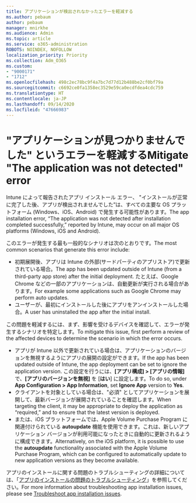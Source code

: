 ```yaml
---
title: アプリケーションが検出されなかったエラーを軽減する
ms.author: pebaum
author: pebaum
manager: mnirkhe
ms.audience: Admin
ms.topic: article
ms.service: o365-administration
ROBOTS: NOINDEX, NOFOLLOW
localization_priority: Priority
ms.collection: Adm_O365
ms.custom:
- "9000171"
- "1712"
ms.openlocfilehash: 498c2ec78bc9f4a7bc7d77d12b488be2cf0bf79a
ms.sourcegitcommit: c6692ce0fa1358ec3529e59ca0ecdfdea4cdc759
ms.translationtype: HT
ms.contentlocale: ja-JP
ms.lasthandoff: 09/14/2020
ms.locfileid: "47666983"
---
```

# <a name="mitigate-the-application-was-not-detected-error"></a><span data-ttu-id="f5a3b-102">"アプリケーションが見つかりませんでした" というエラーを軽減する</span><span class="sxs-lookup"><span data-stu-id="f5a3b-102">Mitigate "The application was not detected" error</span></span>

<span data-ttu-id="f5a3b-103">Intune によって報告されたアプリ インストール エラー、 "インストールが正常に完了した後、アプリが検出されませんでした”は、すべての主要な OS プラットフォーム (Windows、iOS、Android) で発生する可能性があります。</span><span class="sxs-lookup"><span data-stu-id="f5a3b-103">The app installation error, “The application was not detected after installation completed successfully,” reported by Intune, may occur on all major OS platforms (Windows, iOS and Android).</span></span>

<span data-ttu-id="f5a3b-104">このエラーが発生する最も一般的なシナリオは次のとおりです。</span><span class="sxs-lookup"><span data-stu-id="f5a3b-104">The most common scenarios that generate this error include:</span></span>

- <span data-ttu-id="f5a3b-105">初期展開後、アプリは Intune の外部(サードパーティのアプリストア)で更新されている場合。</span><span class="sxs-lookup"><span data-stu-id="f5a3b-105">The app has been updated outside of Intune (from a third-party app store) after the initial deployment.</span></span> <span data-ttu-id="f5a3b-106">たとえば、Google Chrome などの一部のアプリケーションは、自動更新が実行される場合があります。</span><span class="sxs-lookup"><span data-stu-id="f5a3b-106">For example some applications such as Google Chrome may perform auto updates.</span></span>
- <span data-ttu-id="f5a3b-107">ユーザーが、最初にインストールした後にアプリをアンインストールした場合。</span><span class="sxs-lookup"><span data-stu-id="f5a3b-107">A user has uninstalled the app after the initial install.</span></span>

<span data-ttu-id="f5a3b-108">この問題を軽減するには、まず、影響を受けるデバイスを確認して、エラーが発生するシナリオを特定します。</span><span class="sxs-lookup"><span data-stu-id="f5a3b-108">To mitigate this issue, first perform a review of the affected devices to determine the scenario in which the error occurs.</span></span>

- <span data-ttu-id="f5a3b-109">アプリが Intune 以外で更新されている場合は、アプリケーションのバージョンを無視するようにアプリの展開の設定ができます。</span><span class="sxs-lookup"><span data-stu-id="f5a3b-109">If the app has been updated outside of Intune, the app deployment can be set to ignore the application version.</span></span> <span data-ttu-id="f5a3b-110">この設定を行うには、**[アプリ構成] > [アプリの情報]** で、**[アプリのバージョンを無視]** を [**はい**] に設定します。</span><span class="sxs-lookup"><span data-stu-id="f5a3b-110">To do so, under **App Configuration > App Information**, set **Ignore App** version to **Yes**.</span></span>
- <span data-ttu-id="f5a3b-111">クライアントを対象としている場合は、"必須" としてアプリケーションを展開して、最新バージョンが展開されていることを確認します。</span><span class="sxs-lookup"><span data-stu-id="f5a3b-111">When targeting the client, it may be appropriate to deploy the application as “required,” and to ensure that the latest version is deployed.</span></span>
- <span data-ttu-id="f5a3b-112">または、iOS プラットフォームでは、Apple Volume Purchase Program に関連付けられている **autoupdate** 機能を使用できます。これは、新しいアプリケーション バージョンが利用可能になったときに自動的に更新されるように構成できます。</span><span class="sxs-lookup"><span data-stu-id="f5a3b-112">Alternatively, on the iOS platform, it is possible to use the **autoupdate** functionality associated with the Apple Volume Purchase Program, which can be configured to automatically update to new application versions as they become available.</span></span>

<span data-ttu-id="f5a3b-113">アプリのインストールに関する問題のトラブルシューティングの詳細については、「[アプリのインストールの問題のトラブルシューティング](https://docs.microsoft.com/intune/troubleshoot-app-install)」を参照してください。</span><span class="sxs-lookup"><span data-stu-id="f5a3b-113">For more information about troubleshooting app installation issues, please see [Troubleshoot app installation issues](https://docs.microsoft.com/intune/troubleshoot-app-install).</span></span>
